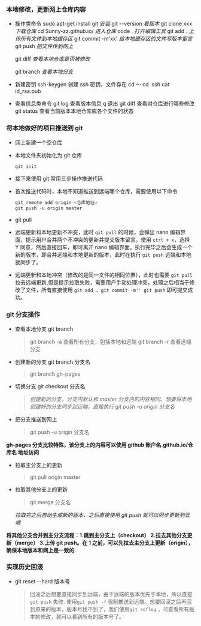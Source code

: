 ### 本地修改，更新网上仓库内容

- 操作类命令
  sudo apt-get install git _安装_
  git --version _看版本_
  git clone xxx _下载仓库_
  cd Sunny-zz.github.io/ _进入仓库_
  code . _打开编辑工具_
  git add . _上传所有文件到本地缓存区_
  git commit -m'xx' _给本地缓存区的文件写版本留言_
  git push _把文件传到网上_

  git diff _查看本地仓库是否被修改_

  git branch _查看本地分支_

* 新建密钥
  ssh-keygen 创建 ssh 密钥，文件存在 cd ～ cd .ssh cat id_rsa.pub

- 查看信息类命令
  git log 查看版本信息 q 退出
  git diff 查看对仓库进行哪些修改
  git status 查看当前版本本地仓库库各个文件的状态

### 将本地做好的项目推送到 git

- 网上新建一个空仓库
- 本地文件夹初始化为 git 仓库

  ```r
  git init
  ```

- 接下来使用 git 常用三步操作推送代码
- 首次推送代码时，本地不知道推送到远端哪个仓库，需要使用以下命令

  ```r
  git remote add origin <仓库地址>
  git push -u origin master
  ```

- git pull
- 远端更新和本地更新不冲突，此时 `git pull` 的时候，会弹出 nano 编辑界面，提示用户合并两个不冲突的更新并提交版本留言，使用 `ctrl + x`，选择 Y 同意，然后直接回车，即可离开 nano 编辑界面。执行完毕之后会生成一个新的版本，即合并远端和本地更新的版本，此时在执行 `git push` 远端和本地就同步了。
- 远端更新和本地冲突（修改的是同一文件的相同位置），此时也需要 `git pull` 拉去远端更新,但是提示拉取失败，需要用户手动处理冲突，处理之后相当于修改了文件，所有直接使用 `git add . git commit -m'' git push` 即可提交成功。

### git 分支操作

- 查看本地分支 git branch

  > git branch -a 查看所有分支，包括本地和远端
  > git branch -r 查看远端分支

- 创建新的分支 git branch 分支名

  > git branch gh-pages

- 切换分支 git checkout 分支名

  > _创建新的分支，分支内默认和 master 分支内的内容相同。想要将本地创建好的分支同步到远端，直接执行 git push -u origin 分支名_

- 把分支推送到网上

  > git push -u origin 分支名

**gh-pages 分支比较特殊，该分支上的内容可以使用 github 账户名.github.io/仓库名 地址访问**

- 拉取主分支上的更新

  > git pull origin master

- 拉取其他分支上的更新

  > git merge 分支名

  _拉取完之后自动生成新的版本，之后直接使用 git push 就可以同步更新到云端_

**将其他分支合并到主分支流程：1.跳到主分支上（checkout） 2.拉去其他分支更新（merge） 3.上传 git push。在 1 之前，可以先拉去主分支上更新（origin），确保本地版本和网上是一致的**

### 实现历史回滚

- git reset --hard 版本号
  > 回滚之后想要直接同步到远端，由于远端的版本优先于本地，所以直接 `git push` 失败. 使用`git push -f` 强制推送到远端。想要回滚之后再回到原来的版本，版本号找不到了，我们使用`git reflog` ，可查看所有版本的修改，就可以看到所有的版本号了。
